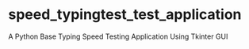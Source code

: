 # speed_typingtest_test_application
A Python Base Typing Speed Testing Application Using Tkinter GUI 
